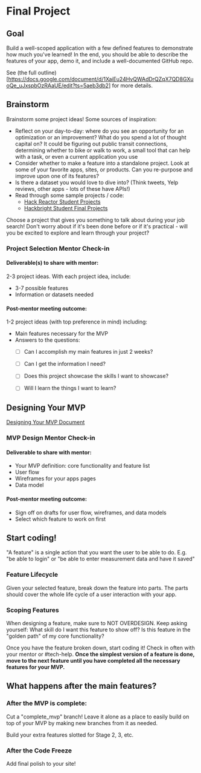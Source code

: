# Final Project

## Goal
Build a well-scoped application with a few defined features to demonstrate how much you've learned! In the end, you should be able to describe the features of your app, demo it, and include a well-documented GitHub repo. 

See (the full outline)[https://docs.google.com/document/d/1XaiEu24HvQWAdDrQZqX7QD8GXuoQe_uJxspbOzRAaUE/edit?ts=5aeb3db2] for more details.


## Brainstorm

Brainstorm some project ideas! Some sources of inspiration:

- Reflect on your day-to-day: where do you see an opportunity for an optimization or an improvement? What do you spend a lot of thought capital on? It could be figuring out public transit connections, determining whether to bike or walk to work, a small tool that can help with a task, or even a current application you use 
- Consider whether to make a feature into a standalone project. Look at some of your favorite apps, sites, or products. Can you re-purpose and improve upon one of its features?
- Is there a dataset you would love to dive into? (Think tweets, Yelp reviews, other apps - lots of these have APIs!)
- Read through some sample projects / code: 
    - [Hack Reactor Student Projects](https://www.hackreactor.com/student-projects/)
    - [Hackbright Student Final Projects](http://hackbrightacademy.com/student-projects/)

Choose a project that gives you something to talk about during your job search! Don't worry about if it's been done before or if it's practical - will you be excited to explore and learn through your project?

### Project Selection Mentor Check-in


#### **Deliverable(s) to share with mentor:** 

2-3 project ideas. With each project idea, include:
 
- 3-7 possible features
- Information or datasets needed

#### **Post-mentor meeting outcome:** 

1-2 project ideas (with top preference in mind) including: 

- Main features necessary for the MVP 
- Answers to the questions: 
    - [ ] Can I accomplish my main features in just 2 weeks? 
    - [ ] Can I get the information I need?
    - [ ] Does this project showcase the skills I want to showcase? 
    - [ ] Will I learn the things I want to learn? 



## Designing Your MVP

[Designing Your MVP Document](https://docs.google.com/document/d/1rJCFwZ6e9LO-DVkv2QQN1WgNfZkKW_KuWdmEWpRBAQA/edit?usp=sharing)

### MVP Design Mentor Check-in

#### **Deliverable to share with mentor:** 

- Your MVP definition: core functionality and feature list
- User flow 
- Wireframes for your apps pages
- Data model
 
#### **Post-mentor meeting outcome:**

- Sign off on drafts for user flow, wireframes, and data models
- Select which feature to work on first 



## Start coding! 

"A feature" is a single action that you want the user to be able to do. 
E.g. "be able to login" or "be able to enter measurement data and have it saved"

### Feature Lifecycle
Given your selected feature, break down the feature into parts. 
The parts should cover the whole life cycle of a user interaction with your app.

### Scoping Features
When designing a feature, make sure to NOT OVERDESIGN. Keep asking yourself: 
What skill do I want this feature to show off? Is this feature in the "golden path" of my core functionality? 

Once you have the feature broken down, start coding it! Check in often with your mentor or #tech-help. **Once the simplest version of a feature is done, move to the next feature until you have completed all the necessary features for your MVP.**

## What happens after the main features? 

### After the MVP is complete:
Cut a "complete_mvp" branch! Leave it alone as a place to easily build on top of your MVP by making new branches from it as needed. 

Build your extra features slotted for Stage 2, 3, etc. 


### After the Code Freeze
 
Add final polish to your site!
